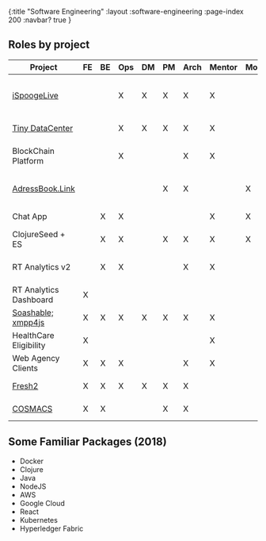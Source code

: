 {:title "Software Engineering"
 :layout :software-engineering
 :page-index 200
 :navbar? true
}


## Roles by project

| Project                | FE | BE | Ops | DM | PM | Arch | Mentor | Mobile | Time      | Tools |
| - | - | - | - | - | - | - | - | - | - | - |
| [iSpoogeLive](portfolio.html#ispooge_live)        |    |    | X   | X  | X  | X    | X      |        | 2018      | Docker, Cryogen, Streaming Video |
| [Tiny DataCenter](portfolio.html#tiny_datacenter)        |    |    | X   | X  | X  | X    | X      |        | 2018      | Docker, Clojure |
| BlockChain Platform    |    |    | X   |    |    | X    | X      |        | 2017      | Kubernetes, Docker, GCP |
| [AdressBook.Link](portfolio.html#addressbooklink)        |    |    |     |    | X  | X    |        | X      | 2017      | JS, React Native, ObjC |
| Chat App               |    | X  | X   |    |    |      | X      | X      | 2017      | JS, Node, AWS |
| ClojureSeed + ES       |    | X  | X   |    | X  | X    | X      | X      | 2016-17   | Clojure, JS, JVM |
| RT Analytics v2        |    | X  | X   |    |    | X    | X      |        | 2015-16   | JVM, Clojure, Kafka, AWS |
| RT Analytics Dashboard | X  |    |     |    |    |      |        |        | 2015      | JS, D3.js |
| [Soashable; xmpp4js](portfolio.html#soashable_and_xmpp4js)     | X  | X  | X   | X  | X  | X    | X      |        | 2008      | JS, Maven, Java |
| HealthCare Eligibility | X  |    |     |    |    |      | X      |        | 2007      | Java |
| Web Agency Clients     | X  | X  | X   |    |    | X    | X      |        | 2002-07   | PHP, Java, Maven |
| [Fresh2](portfolio.html#freshspooge)                 | X  | X  | X   | X  | X  | X    |        |        | 2002      | PHP, Linux, VB |
| [COSMACS](portfolio.html#cosmacs)                | X  | X  |     |    | X  | X    |        |        | 2000      | VM, C, Linux |

## Some Familiar Packages (2018)

* Docker
* Clojure
* Java
* NodeJS
* AWS
* Google Cloud
* React
* Kubernetes
* Hyperledger Fabric
